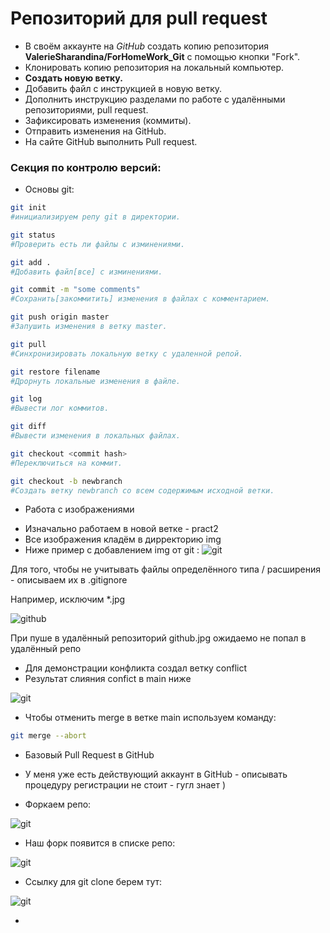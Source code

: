 # Репозиторий для pull request

* В своём аккаунте на *GitHub* создать копию репозитория **ValerieSharandina/ForHomeWork_Git** с помощью кнопки "Fork".
* Клонировать копию репозитория на локальный компьютер.
* **Создать новую ветку.**
* Добавить файл с инструкцией в новую ветку.
* Дополнить инструкцию разделами по работе с удалёнными репозиториями, pull request.
* Зафиксировать изменения (коммиты).
* Отправить изменения на GitHub.
* На сайте GitHub выполнить Pull request.

### Секция по контролю версий:

* Основы git:

```sh
git init
#инициализируем репу git в директории.

```

```sh
git status
#Проверить есть ли файлы с изминениями.

```


```sh
git add .
#Добавить файл[все] с изминениями.

```

```sh
git commit -m "some comments"
#Сохранить[закоммитить] изменения в файлах с комментарием.

```

```sh
git push origin master
#Запушить изменения в ветку master.

```

```sh
git pull
#Синхронизировать локальную ветку с удаленной репой.

```

```sh
git restore filename
#Дрорнуть локальные изменения в файле.

```

```sh
git log
#Вывести лог коммитов.

```

```sh
git diff
#Вывести изменения в локальных файлах.

```

```sh
git checkout <commit hash>
#Переключиться на коммит.

```

```sh
git checkout -b newbranch
#Создать ветку newbranch со всем содержимым исходной ветки.

```

* Работа с изображениями

 - Изначально работаем в новой ветке - pract2
 - Все изображения кладём в дирректорию img
 - Ниже пример с добавлением img от git :
![git](img/git.png "Лого git")

Для того, чтобы не учитывать файлы определённого типа / расширения  - описываем их в .gitignore

Например, исключим *.jpg

![github](img/github.jpg "Лого github")

При пуше в удалённый репозиторий github.jpg ожидаемо не попал в удалённый репо


- Для демонстрации конфликта создал ветку conflict
- Результат слияния confict в main ниже

![git](img/conflict.png "Демонстрация конфликта:")


 - Чтобы отменить merge в ветке main используем команду:

```sh
git merge --abort

```

* Базовый Pull Request в GitHub

 - У меня уже есть действующий аккаунт в GitHub - описывать процедуру  регистрации не стоит - гугл знает )
 
 - Форкаем репо:
 
 ![git](img/fork.jpg "Тык, чтобы форкнуть")
 
  - Наш форк появится в списке репо:
 
 ![git](img/repo.jpg "Список репо с форком")
 
   - Ссылку для git clone берем тут:
 
 ![git](img/clone.jpg "Копируем")


 
  - 
